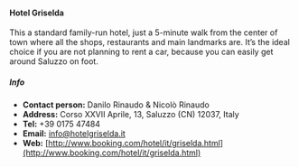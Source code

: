#### Hotel Griselda

  This a standard family-run hotel,  just a 5-minute walk from the center of town where all the shops, restaurants and main landmarks are. It’s the ideal choice if you are not planning to rent a car, because you can easily get around Saluzzo on foot.

##### Info
  * **Contact person:** Danilo Rinaudo & Nicolò Rinaudo
  * **Address:** Corso XXVII Aprile, 13, Saluzzo (CN) 12037, Italy
  * **Tel:** +39 0175 47484
  * **Email:** [info@hotelgriselda.it](mailto:info@hotelgriselda.it)
  * **Web:** [http://www.booking.com/hotel/it/griselda.html](http://www.booking.com/hotel/it/griselda.html)
